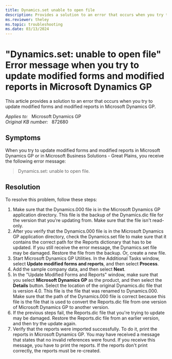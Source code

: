 ```yaml
---
title: Dynamics.set unable to open file
description: Provides a solution to an error that occurs when you try to update modified forms and modified reports in Microsoft Dynamics GP.
ms.reviewer: theley
ms.topic: troubleshooting
ms.date: 03/13/2024
---
```

# "Dynamics.set: unable to open file" Error message when you try to update modified forms and modified reports in Microsoft Dynamics GP

This article provides a solution to an error that occurs when you try to update modified forms and modified reports in Microsoft Dynamics GP.

_Applies to:_ &nbsp; Microsoft Dynamics GP  
_Original KB number:_ &nbsp; 872680

## Symptoms

When you try to update modified forms and modified reports in Microsoft Dynamics GP or in Microsoft Business Solutions - Great Plains, you receive the following error message:
> Dynamics.set: unable to open file.

## Resolution

To resolve this problem, follow these steps:

1. Make sure that the Dynamics.000 file is in the Microsoft Dynamics GP application directory. This file is the backup of the Dynamics.dic file for the version that you're updating from. Make sure that the file isn't read-only.
2. After you verify that the Dynamics.000 file is in the Microsoft Dynamics GP application directory, check the Dynamics.set file to make sure that it contains the correct path for the Reports dictionary that has to be updated. If you still receive the error message, the Dynamics.set file may be damaged. Restore the file from the backup. Or, create a new file.
3. Start Microsoft Dynamics GP Utilities. In the Additional Tasks window, select **Update modified forms and reports**, and then select **Process**.
4. Add the sample company data, and then select **Next**.
5. In the "Update Modified Forms and Reports" window, make sure that you select **Microsoft Dynamics GP** as the product, and then select the **Details** button. Select the location of the original Dynamics.dic file that is version 4.0. This file is the file that was renamed to Dynamics.000. Make sure that the path of the Dynamics.000 file is correct because this file is the file that is used to convert the Reports.dic file from one version of Microsoft Dynamics GP to another version.
6. If the previous steps fail, the Reports.dic file that you're trying to update may be damaged. Restore the Reports.dic file from an earlier version, and then try the update again.
7. Verify that the reports were imported successfully. To do it, print the reports in Microsoft Dynamics GP. You may have received a message that states that no invalid references were found. If you receive this message, you have to print the reports. If the reports don't print correctly, the reports must be re-created.
